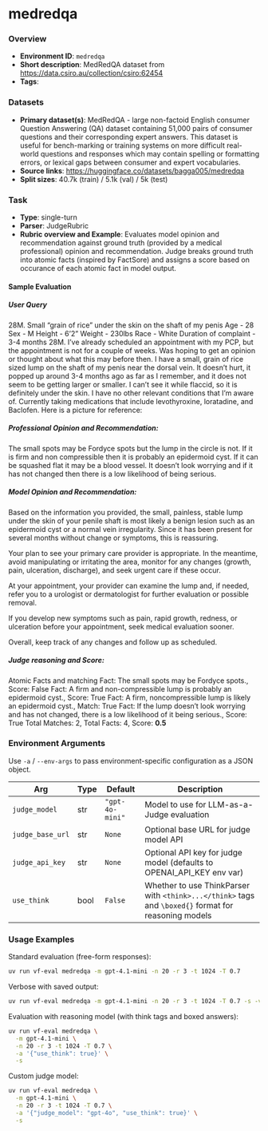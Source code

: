 # medredqa

### Overview
- **Environment ID**: `medredqa`
- **Short description**: MedRedQA dataset from https://data.csiro.au/collection/csiro:62454
- **Tags**: 

### Datasets
- **Primary dataset(s)**: MedRedQA - large non-factoid English consumer Question Answering (QA) dataset containing 51,000 pairs of consumer questions and their corresponding expert answers. This dataset is useful for bench-marking or training systems on more difficult real-world questions and responses which may contain spelling or formatting errors, or lexical gaps between consumer and expert vocabularies.
- **Source links**: https://huggingface.co/datasets/bagga005/medredqa
- **Split sizes**: 40.7k (train) / 5.1k (val) / 5k (test)

### Task
- **Type**: single-turn
- **Parser**: JudgeRubric
- **Rubric overview and Example**: 
Evaluates model opinion and recommendation against ground truth (provided by a medical professional) opinion and recommendation. Judge breaks ground truth into atomic facts (inspired by FactSore) and assigns a score based on occurance of each atomic fact in model output.

#### Sample Evaluation
##### User Query
28M. Small “grain of rice” under the skin on the shaft of my penis
Age - 28
Sex - M
Height - 6’2”
Weight - 230lbs 
Race - White
Duration of complaint - 3-4 months
28M. I’ve already scheduled an appointment with my PCP, but the appointment is not for a couple of weeks. Was hoping to get an opinion or thought about what this may before then. 
I have a small, grain of rice sized lump on the shaft of my penis near the dorsal vein. It doesn’t hurt, it popped up around 3-4 months ago as far as I remember, and it does not seem to be getting larger or smaller. I can’t see it while flaccid, so it is definitely under the skin. 
I have no other relevant conditions that I’m aware of. Currently taking medications that include levothyroxine, loratadine, and Baclofen. 
Here is a picture for reference:
##### Professional Opinion and Recommendation:
The small spots may be Fordyce spots but the  lump in the circle is not. If it is firm and non compressible then it is probably an epidermoid cyst. If it can be squashed flat it may be a blood vessel. It doesn’t look worrying and if it has not changed then there is a low likelihood of being serious.

##### Model Opinion and Recommendation:
Based on the information you provided, the small, painless, stable lump under the skin of your penile shaft is most likely a benign lesion such as an epidermoid cyst or a normal vein irregularity. Since it has been present for several months without change or symptoms, this is reassuring. 

Your plan to see your primary care provider is appropriate. In the meantime, avoid manipulating or irritating the area, monitor for any changes (growth, pain, ulceration, discharge), and seek urgent care if these occur.

At your appointment, your provider can examine the lump and, if needed, refer you to a urologist or dermatologist for further evaluation or possible removal.

If you develop new symptoms such as pain, rapid growth, redness, or ulceration before your appointment, seek medical evaluation sooner.

Overall, keep track of any changes and follow up as scheduled.

##### Judge reasoning and Score:
Atomic Facts and matching 
Fact: The small spots may be Fordyce spots., Score: False
Fact: A firm and non-compressible lump is probably an epidermoid cyst., Score: True
Fact: A firm, noncompressible lump is likely an epidermoid cyst., Match: True
Fact: If the lump doesn’t look worrying and has not changed, there is a low likelihood of it being serious., Score: True
Total Matches: 2, Total Facts: 4, Score: **0.5**


### Environment Arguments
Use `-a` / `--env-args` to pass environment-specific configuration as a JSON object.

| Arg | Type | Default | Description |
| --- | ---- | ------- | ----------- |
| `judge_model` | str | `"gpt-4o-mini"` | Model to use for LLM-as-a-Judge evaluation |
| `judge_base_url` | str | `None` | Optional base URL for judge model API |
| `judge_api_key` | str | `None` | Optional API key for judge model (defaults to OPENAI_API_KEY env var) |
| `use_think` | bool | `False` | Whether to use ThinkParser with `<think>...</think>` tags and `\boxed{}` format for reasoning models |

### Usage Examples

Standard evaluation (free-form responses):

```bash
uv run vf-eval medredqa -m gpt-4.1-mini -n 20 -r 3 -t 1024 -T 0.7
```

Verbose with saved output:

```bash
uv run vf-eval medredqa -m gpt-4.1-mini -n 20 -r 3 -t 1024 -T 0.7 -s -v
```

Evaluation with reasoning model (with think tags and boxed answers):

```bash
uv run vf-eval medredqa \
  -m gpt-4.1-mini \
  -n 20 -r 3 -t 1024 -T 0.7 \
  -a '{"use_think": true}' \
  -s
```

Custom judge model:

```bash
uv run vf-eval medredqa \
  -m gpt-4.1-mini \
  -n 20 -r 3 -t 1024 -T 0.7 \
  -a '{"judge_model": "gpt-4o", "use_think": true}' \
  -s
```
